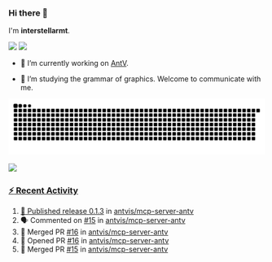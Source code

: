 ### Hi there 👋

I'm **interstellarmt**.

[![](https://img.shields.io/endpoint?url=https://awards.antv.vision/interstellarmt-g2-contributor.json)](https://github.com/antvis/g2)
[![](https://img.shields.io/endpoint?url=https://awards.antv.vision/interstellarmt-gpt-vis-contributor.json)](https://github.com/antvis/gpt-vis)

- 🔭 I’m currently working on [AntV](https://github.com/antvis).

- 📖 I’m studying the grammar of graphics. Welcome to communicate with me.

![](https://raw.githubusercontent.com/interstellarmt/interstellarmt/refs/heads/output/github-contribution-grid-snake.svg)
<div>
  <a href="https://github.com/interstellarmt">
  <img height="180em" src="https://github-readme-stats-eight-theta.vercel.app/api?username=interstellarmt&show_icons=true&include_all_commits=true&count_private=true&theme=tokyonight"/>
</div>
    
### :zap: Recent Activity

<!--START_SECTION:activity-->
1. 🚀 Published release [0.1.3](https://github.com/antvis/mcp-server-antv/releases/tag/0.1.3) in [antvis/mcp-server-antv](https://github.com/antvis/mcp-server-antv)
2. 🗣 Commented on [#15](https://github.com/antvis/mcp-server-antv/pull/15#issuecomment-3174757479) in [antvis/mcp-server-antv](https://github.com/antvis/mcp-server-antv)
3. 🎉 Merged PR [#16](https://github.com/antvis/mcp-server-antv/pull/16) in [antvis/mcp-server-antv](https://github.com/antvis/mcp-server-antv)
4. 💪 Opened PR [#16](https://github.com/antvis/mcp-server-antv/pull/16) in [antvis/mcp-server-antv](https://github.com/antvis/mcp-server-antv)
5. 🎉 Merged PR [#15](https://github.com/antvis/mcp-server-antv/pull/15) in [antvis/mcp-server-antv](https://github.com/antvis/mcp-server-antv)
<!--END_SECTION:activity-->

